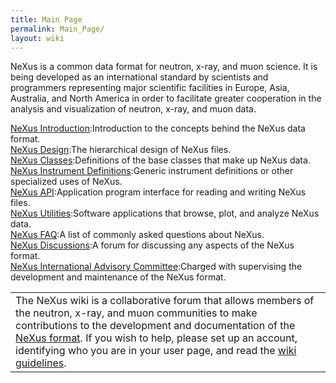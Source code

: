 ```yaml
---
title: Main Page
permalink: Main_Page/
layout: wiki
---
```


NeXus is a common data format for neutron, x-ray, and muon science. It
is being developed as an international standard by scientists and
programmers representing major scientific facilities in Europe, Asia,
Australia, and North America in order to facilitate greater cooperation
in the analysis and visualization of neutron, x-ray, and muon data.

[NeXus Introduction](Introduction "wikilink"):Introduction to the concepts behind the NeXus data format.  
[NeXus Design](Design "wikilink"):The hierarchical design of NeXus files.  
[NeXus Classes](Design#NeXus_Classes "wikilink"):Definitions of the base classes that make up NeXus data.  
[NeXus Instrument Definitions](Instruments "wikilink"):Generic instrument definitions or other specialized uses of NeXus.  
[NeXus API](Application_Program_Interface "wikilink"):Application program interface for reading and writing NeXus files.  
[NeXus Utilities](Utilities "wikilink"):Software applications that browse, plot, and analyze NeXus data.  
[NeXus FAQ](FAQ "wikilink"):A list of commonly asked questions about NeXus.  
[NeXus Discussions](Discussions "wikilink"):A forum for discussing any aspects of the NeXus format.  
[NeXus International Advisory Committee](NIAC "wikilink"):Charged with supervising the development and maintenance of the NeXus format.  

|                                                                                                                                                                                                                                                                                                                                                                                     |
|-------------------------------------------------------------------------------------------------------------------------------------------------------------------------------------------------------------------------------------------------------------------------------------------------------------------------------------------------------------------------------------|
| The NeXus wiki is a collaborative forum that allows members of the neutron, x-ray, and muon communities to make contributions to the development and documentation of the [NeXus format](http://www.nexus.anl.gov/). If you wish to help, please set up an account, identifying who you are in your user page, and read the [wiki guidelines](Help:Contents#Guidelines "wikilink"). |


